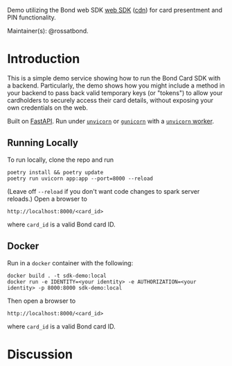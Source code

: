 
Demo utilizing the Bond web SDK [web SDK](https://github.com/bond-tech/bond-sdk-cards) ([cdn](https://cdn.bond.tech/sdk/cards/v1/bond-sdk-cards.js)) for card presentment and PIN functionality. 

Maintainer(s): @rossatbond. 

# Introduction

This is a simple demo service showing how to run the Bond Card SDK with a backend. Particularly, the demo shows how you might include a method in your backend to pass back valid temporary keys (or "tokens") to allow your cardholders to securely access their card details, without exposing your own credentials on the web. 

Built on [FastAPI](https://fastapi.tiangolo.com/). Run under [`unvicorn`](https://www.uvicorn.org/) or [`gunicorn`](https://gunicorn.org/) with a [`unvicorn` worker](https://www.uvicorn.org/#running-with-gunicorn). 

## Running Locally

To run locally, clone the repo and run
```
poetry install && poetry update
poetry run uvicorn app:app --port=8000 --reload
```
(Leave off `--reload` if you don't want code changes to spark server reloads.)  Open a browser to 
```
http://localhost:8000/<card_id>
```
where `card_id` is a valid Bond card ID. 

## Docker

Run in a `docker` container with the following: 
```
docker build . -t sdk-demo:local
docker run -e IDENTITY=<your identity> -e AUTHORIZATION=<your identity> -p 8000:8000 sdk-demo:local
``` 
Then open a browser to 
```
http://localhost:8000/<card_id>
```
where `card_id` is a valid Bond card ID. 

# Discussion

